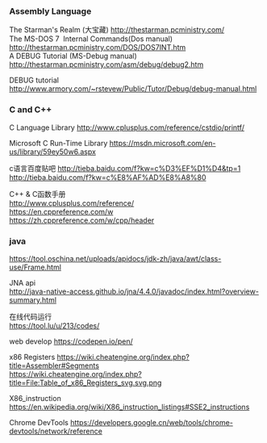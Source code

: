 ### Assembly Language
The Starman's Realm (大宝藏)
http://thestarman.pcministry.com/   
The MS-DOS 7  Internal Commands(Dos manual)
http://thestarman.pcministry.com/DOS/DOS7INT.htm   
A DEBUG Tutorial (MS-Debug manual)
http://thestarman.pcministry.com/asm/debug/debug2.htm

DEBUG tutorial
http://www.armory.com/~rstevew/Public/Tutor/Debug/debug-manual.html

### C and C++
C Language Library
http://www.cplusplus.com/reference/cstdio/printf/

Microsoft C Run-Time Library
https://msdn.microsoft.com/en-us/library/59ey50w6.aspx

c语言百度贴吧 http://tieba.baidu.com/f?kw=c%D3%EF%D1%D4&tp=1   
http://tieba.baidu.com/f?kw=c%E8%AF%AD%E8%A8%80

C++ & C函数手册   
http://www.cplusplus.com/reference/   
https://en.cppreference.com/w   
https://zh.cppreference.com/w/cpp/header

### java
https://tool.oschina.net/uploads/apidocs/jdk-zh/java/awt/class-use/Frame.html

JNA api   
http://java-native-access.github.io/jna/4.4.0/javadoc/index.html?overview-summary.html

在线代码运行   
https://tool.lu/u/213/codes/

web develop https://codepen.io/pen/

x86 Registers
https://wiki.cheatengine.org/index.php?title=Assembler#Segments    
https://wiki.cheatengine.org/index.php?title=File:Table_of_x86_Registers_svg.svg.png

X86_instruction  
https://en.wikipedia.org/wiki/X86_instruction_listings#SSE2_instructions

Chrome DevTools https://developers.google.cn/web/tools/chrome-devtools/network/reference
